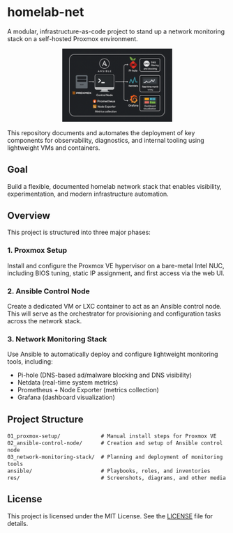 # homelab-net

A modular, infrastructure-as-code project to stand up a network monitoring stack on a self-hosted Proxmox environment.

<p align="center">
  <img src="res/screenshots/readme_00.png" alt="Project Overview" width="50%">
</p>

This repository documents and automates the deployment of key components for observability, diagnostics, and internal
tooling using lightweight VMs and containers.

## Goal

Build a flexible, documented homelab network stack that enables visibility, experimentation, and modern infrastructure
automation.

## Overview

This project is structured into three major phases:

### 1. Proxmox Setup
Install and configure the Proxmox VE hypervisor on a bare-metal Intel NUC, including BIOS tuning, static IP assignment,
and first access via the web UI.

### 2. Ansible Control Node
Create a dedicated VM or LXC container to act as an Ansible control node. This will serve as the orchestrator for
provisioning and configuration tasks across the network stack.

### 3. Network Monitoring Stack
Use Ansible to automatically deploy and configure lightweight monitoring tools, including:

- Pi-hole (DNS-based ad/malware blocking and DNS visibility)
- Netdata (real-time system metrics)
- Prometheus + Node Exporter (metrics collection)
- Grafana (dashboard visualization)

## Project Structure

```plaintext
01_proxmox-setup/             # Manual install steps for Proxmox VE
02_ansible-control-node/      # Creation and setup of Ansible control node
03_network-monitoring-stack/  # Planning and deployment of monitoring tools
ansible/                      # Playbooks, roles, and inventories
res/                          # Screenshots, diagrams, and other media
```

## License

This project is licensed under the MIT License. See the [LICENSE](./LICENSE) file for details.
